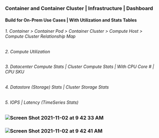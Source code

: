 ### Container and Container Cluster | Infrastructure | Dashboard
#### Build for On-Prem Use Cases | With Utilization and Stats Tables
 ###### 1. Container > Container Pod > Container Cluster > Compute Host > Compute Cluster Relationship Map
 ###### 2. Compute Utilization
 ###### 3. Datacenter Compute Stats | Cluster Compute Stats | With CPU Core # | CPU SKU
 ###### 4. Datastore (Storage) Stats | Cluster Storage Stats
 ###### 5. IOPS | Latency (TimeSeries Stats)

### ![Screen Shot 2021-11-02 at 9 42 33 AM](https://user-images.githubusercontent.com/84854976/139859868-baa574c6-19dd-4689-905f-d3d1c501417b.png)
### ![Screen Shot 2021-11-02 at 9 42 41 AM](https://user-images.githubusercontent.com/84854976/139859937-25f630e2-a6fe-4212-aadb-dd07a5d90448.png)
